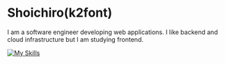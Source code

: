 # Shoichiro(k2font)
I am a software engineer developing web applications. I like backend and cloud infrastructure but I am studying frontend.

[![My Skills](https://skillicons.dev/icons?i=ts,js,nodejs,go,react,gcp,azure)](https://skillicons.dev)




<!--
**k2font/k2font** is a ✨ _special_ ✨ repository because its `README.md` (this file) appears on your GitHub profile.

Here are some ideas to get you started:

- 🔭 I’m currently working on ...
- 🌱 I’m currently learning ...
- 👯 I’m looking to collaborate on ...
- 🤔 I’m looking for help with ...
- 💬 Ask me about ...
- 📫 How to reach me: ...
- 😄 Pronouns: ...
- ⚡ Fun fact: ...
-->
